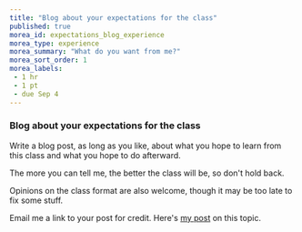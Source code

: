 ```yaml
---
title: "Blog about your expectations for the class"
published: true
morea_id: expectations_blog_experience
morea_type: experience
morea_summary: "What do you want from me?"
morea_sort_order: 1
morea_labels:
 - 1 hr
 - 1 pt
 - due Sep 4
---
```


### Blog about your expectations for the class

Write a blog post, as long as you like, about what you hope to learn from 
this class and what you hope to do afterward. 

The more you can tell me, the better the class will be, so don't hold back.

Opinions on the class format are also welcome, though it may be too late to
fix some stuff.

Email me a link to your post for credit. Here's [my post](http://www.reallymany.com/blog/2015/09/02/cs-294-fall-2015-expectations/) on this topic.

